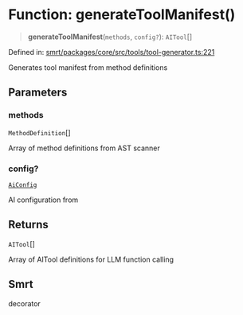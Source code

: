# Function: generateToolManifest()

> **generateToolManifest**(`methods`, `config?`): `AITool`[]

Defined in: [smrt/packages/core/src/tools/tool-generator.ts:221](https://github.com/happyvertical/smrt/blob/71a16025d52b026725fd522a392015e67e1d6489/packages/core/src/tools/tool-generator.ts#L221)

Generates tool manifest from method definitions

## Parameters

### methods

`MethodDefinition`[]

Array of method definitions from AST scanner

### config?

[`AiConfig`](../interfaces/AiConfig.md)

AI configuration from

## Returns

`AITool`[]

Array of AITool definitions for LLM function calling

## Smrt

decorator
